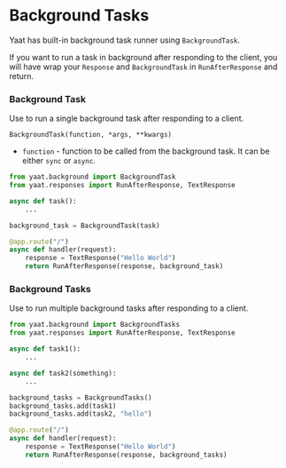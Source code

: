 # Background Tasks

Yaat has built-in background task runner using `BackgroundTask`.

If you want to run a task in background after responding to the client, you will have wrap your `Response`
and `BackgroundTask` in `RunAfterResponse` and return.

### Background Task

Use to run a single background task after responding to a client. 

`BackgroundTask(function, *args, **kwargs)`

- `function` - function to be called from the background task. It can be either `sync` or `async`.

```python
from yaat.background import BackgroundTask
from yaat.responses import RunAfterResponse, TextResponse

async def task():
    ...

background_task = BackgroundTask(task)

@app.route("/")
async def handler(request):
    response = TextResponse("Hello World")
    return RunAfterResponse(response, background_task)
```

### Background Tasks

Use to run multiple background tasks after responding to a client.

```python
from yaat.background import BackgroundTasks
from yaat.responses import RunAfterResponse, TextResponse

async def task1():
    ...

async def task2(something):
    ...

background_tasks = BackgroundTasks()
background_tasks.add(task1)
background_tasks.add(task2, "hello")

@app.route("/")
async def handler(request):
    response = TextResponse("Hello World")
    return RunAfterResponse(response, background_tasks)
```
